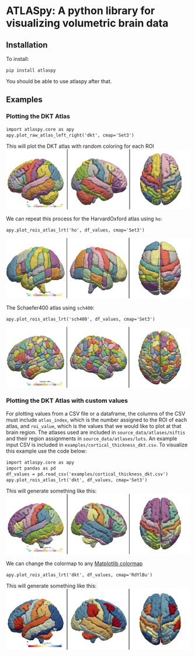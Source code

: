 # ATLASpy: A python library for visualizing volumetric brain data

## Installation

To install:

```
pip install atlaspy
```

You should be able to use atlaspy after that.

## Examples

### Plotting the DKT Atlas

```
import atlaspy.core as apy
apy.plot_raw_atlas_left_right('dkt', cmap='Set3')
```

This will plot the DKT atlas with random coloring for each ROI 
![DKT Atlas](./examples/dkt_example.png)

We can repeat this process for the HarvardOxford atlas using `ho`:
```
apy.plot_rois_atlas_lrt('ho', df_values, cmap='Set3')
```
![HO Atlas](./examples/ho_example.png)

The Schaefer400 atlas using `sch400`:
```
apy.plot_rois_atlas_lrt('sch400', df_values, cmap='Set3')
```
![Sch400 Atlas](./examples/sch400_example.png)



### Plotting the DKT Atlas with custom values

For plotting values from a CSV file or a dataframe, the columns of the CSV must include `atlas_index`, which is the number assigned to the ROI of each atlas, and `roi_value`, which is the values that we would like to plot at that brain region. The atlases used are included in `source_data/atlases/niftis` and their region assignments in `source_data/atlases/luts`. An example input CSV is included in `examples/cortical_thickness_dkt.csv`. To visualize this example use the code below:

```
import atlaspy.core as apy
import pandas as pd
df_values = pd.read_csv('examples/cortical_thickness_dkt.csv')
apy.plot_rois_atlas_lrt('dkt', df_values, cmap='Set3')
```

This will generate something like this:
![DKT Atlas](./examples/example2_set3.png)


We can change the colormap to any [Matplotlib colormap](https://matplotlib.org/stable/tutorials/colors/colormaps.html)

```
apy.plot_rois_atlas_lrt('dkt', df_values, cmap='RdYlBu')
```
This will generate something like this:
![Alt Text](./examples/example2_rdylbu.png)


